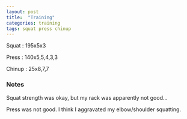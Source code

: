 ```yaml
---
layout: post
title:  "Training"
categories: training
tags: squat press chinup
---
```


Squat       :   195x5x3

Press       :   140x5,5,4,3,3

Chinup      :   25x8,7,7

### Notes

Squat strength was okay, but my rack was apparently not good...

Press was not good. I think I aggravated my elbow/shoulder squatting.
